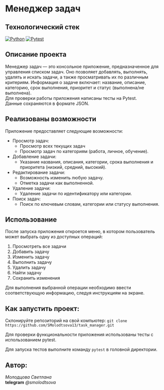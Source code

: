 # Менеджер задач

## Технологический стек
[![Python](https://img.shields.io/badge/-Python-464646?style=flat&logo=Python&logoColor=56C0C0&color=008080)](https://www.python.org/)
[![Pytest](https://img.shields.io/badge/-Pytest-464646?style=flat&logo=Pytest&logoColor=56C0C0&color=008080)](https://docs.pytest.org/en/stable/)

## Описание проекта

Менеджер задач — это консольное приложение, предназначенное для управления списком задач. Оно позволяет добавлять, выполнять, удалять и искать задачи, а также просматривать их по различным критериям. Информация о задаче включает: название, описание, категорию, срок выполнения, приоритет и статус (выполнена/не выполнена).  
Для проверки работы приложения написаны тесты на Pytest.  
Данные сохраняются в формате JSON.

## Реализованы возможности
Приложение предоставляет следующие возможности:

- Просмотр задач:
  * Просмотр всех текущих задач
  * Просмотр задач по категориям (работа, личное, обучение).
- Добавление задачи:
  * Указание названия, описания, категории, срока выполнения и приоритета (низкий, средний, высокий).
- Редактирование задачи:
  * Возможность изменить любую задачу.
  * Отметка задачи как выполненной.
- Удаление задачи:
  * Удаление задачи по идентификатору или категории.
- Поиск задач:
  * Поиск по ключевым словам, категории или статусу выполнения.

## Использование

После запуска приложения откроется меню, в котором пользователь может выбрать одну из доступных операций:

1. Просмотреть все задачи
2. Добавить задачу
3. Изменить задачу
4. Выполнить задачу
5. Удалить задачу
6. Найти задачу
7. Сохранить изменения

Для выполнения выбранной операции необходимо ввести соответствующую информацию, следуя инструкциям на экране.

## Как запустить проект:

Склонируйте репозиторий на свой компьютер: `git clone https://github.com/SMolodtsova13/task_manager.git`

<!-- Для запуска приложения выполните команду `python main.py` в директории `program`, где находится файл `main.py`. -->

Для проверки функциональности приложения использованы тесты с использованием pytest. 

Для запуска тестов выполните команду `pytest` в головной директории.

## Автор:  
_Молодцова Светлана_  
**telegram** _@smolodtsova_
